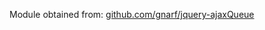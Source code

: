 Module obtained from: [github.com/gnarf/jquery-ajaxQueue](https://github.com/gnarf/jquery-ajaxQueue)
